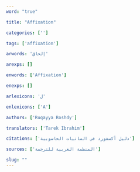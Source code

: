 ```yaml
---
word: "true"

title: "Affixation"

categories: ['']

tags: ['affixation']

arwords: 'إلحاق'

arexps: []

enwords: ['Affixation']

enexps: []

arlexicons: 'ل'

enlexicons: ['A']

authors: ['Ruqayya Roshdy']

translators: ['Tarek Ibrahim']

citations: ['دليل أكسفورد في السانيات الحاسوبية']

sources: ['المنظمة العربية للترجمة']

slug: ""
---
```

